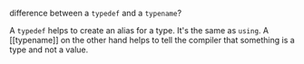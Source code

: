 difference between a `typedef` and a `typename`? 

A `typedef` helps to create an alias for a type. It's the same as `using`. A [[typename]] on the other hand helps to tell the compiler that something is a type and not a value.  